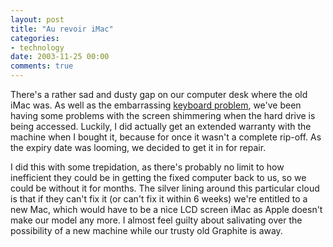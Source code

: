 ```yaml
---
layout: post
title: "Au revoir iMac"
categories:
- technology
date: 2003-11-25 00:00
comments: true
---
```


<p>There's a rather sad and dusty gap on our computer desk where the old iMac was. As well as the embarrassing <a href="http://www.rousette.org.uk/mt-static/blog/archives/000516.html">keyboard problem</a>, we've been having some problems with the screen shimmering when the hard drive is being accessed. Luckily, I did actually get an extended warranty with the machine when I bought it, because for once it wasn't a complete rip-off. As the expiry date was looming, we decided to get it in for repair.</p>

<p>I did this with some trepidation, as there's probably no limit to how inefficient they could be in getting the fixed computer back to us, so we could be without it for months. The silver lining around this particular cloud is that if they can't fix it (or can't fix it within 6 weeks) we're entitled to a new Mac, which would have to be a nice LCD screen iMac as Apple doesn't make our model any more. I almost feel guilty about salivating over the possibility of a new machine while our trusty old Graphite is away.</p>


